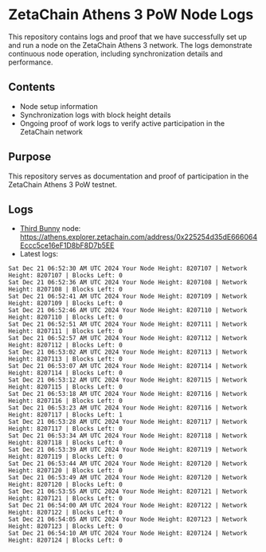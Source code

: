 # ZetaChain Athens 3 PoW Node Logs
This repository contains logs and proof that we have successfully set up and run a node on the ZetaChain Athens 3 network. The logs demonstrate continuous node operation, including synchronization details and performance.

## Contents
- Node setup information
- Synchronization logs with block height details
- Ongoing proof of work logs to verify active participation in the ZetaChain network

## Purpose
This repository serves as documentation and proof of participation in the ZetaChain Athens 3 PoW testnet.

## Logs

- [Third Bunny](https://thirdbunny.xyz/) node: https://athens.explorer.zetachain.com/address/0x225254d35dE666064Eccc5ce16eF1D8bF8D7b5EE
- Latest logs:
```
Sat Dec 21 06:52:30 AM UTC 2024 Your Node Height: 8207107 | Network Height: 8207107 | Blocks Left: 0
Sat Dec 21 06:52:36 AM UTC 2024 Your Node Height: 8207108 | Network Height: 8207108 | Blocks Left: 0
Sat Dec 21 06:52:41 AM UTC 2024 Your Node Height: 8207109 | Network Height: 8207109 | Blocks Left: 0
Sat Dec 21 06:52:46 AM UTC 2024 Your Node Height: 8207110 | Network Height: 8207110 | Blocks Left: 0
Sat Dec 21 06:52:51 AM UTC 2024 Your Node Height: 8207111 | Network Height: 8207111 | Blocks Left: 0
Sat Dec 21 06:52:57 AM UTC 2024 Your Node Height: 8207112 | Network Height: 8207112 | Blocks Left: 0
Sat Dec 21 06:53:02 AM UTC 2024 Your Node Height: 8207113 | Network Height: 8207113 | Blocks Left: 0
Sat Dec 21 06:53:07 AM UTC 2024 Your Node Height: 8207114 | Network Height: 8207114 | Blocks Left: 0
Sat Dec 21 06:53:12 AM UTC 2024 Your Node Height: 8207115 | Network Height: 8207115 | Blocks Left: 0
Sat Dec 21 06:53:18 AM UTC 2024 Your Node Height: 8207116 | Network Height: 8207116 | Blocks Left: 0
Sat Dec 21 06:53:23 AM UTC 2024 Your Node Height: 8207116 | Network Height: 8207117 | Blocks Left: 1
Sat Dec 21 06:53:28 AM UTC 2024 Your Node Height: 8207117 | Network Height: 8207117 | Blocks Left: 0
Sat Dec 21 06:53:34 AM UTC 2024 Your Node Height: 8207118 | Network Height: 8207118 | Blocks Left: 0
Sat Dec 21 06:53:39 AM UTC 2024 Your Node Height: 8207119 | Network Height: 8207119 | Blocks Left: 0
Sat Dec 21 06:53:44 AM UTC 2024 Your Node Height: 8207120 | Network Height: 8207120 | Blocks Left: 0
Sat Dec 21 06:53:49 AM UTC 2024 Your Node Height: 8207120 | Network Height: 8207120 | Blocks Left: 0
Sat Dec 21 06:53:55 AM UTC 2024 Your Node Height: 8207121 | Network Height: 8207121 | Blocks Left: 0
Sat Dec 21 06:54:00 AM UTC 2024 Your Node Height: 8207122 | Network Height: 8207122 | Blocks Left: 0
Sat Dec 21 06:54:05 AM UTC 2024 Your Node Height: 8207123 | Network Height: 8207123 | Blocks Left: 0
Sat Dec 21 06:54:10 AM UTC 2024 Your Node Height: 8207124 | Network Height: 8207124 | Blocks Left: 0
```
